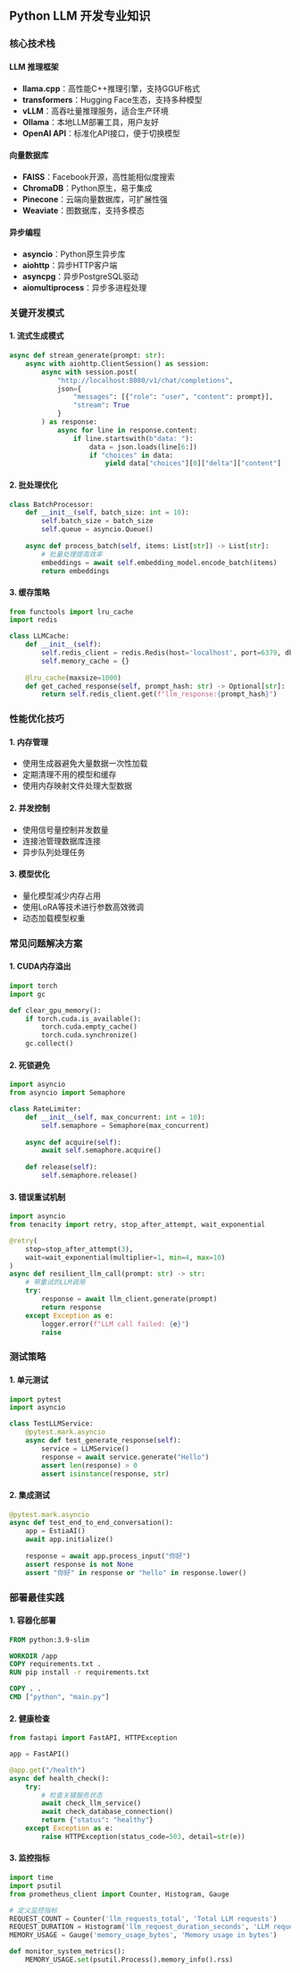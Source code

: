 ## Python LLM 开发专业知识

### 核心技术栈

#### LLM 推理框架
- **llama.cpp**：高性能C++推理引擎，支持GGUF格式
- **transformers**：Hugging Face生态，支持多种模型
- **vLLM**：高吞吐量推理服务，适合生产环境
- **Ollama**：本地LLM部署工具，用户友好
- **OpenAI API**：标准化API接口，便于切换模型

#### 向量数据库
- **FAISS**：Facebook开源，高性能相似度搜索
- **ChromaDB**：Python原生，易于集成
- **Pinecone**：云端向量数据库，可扩展性强
- **Weaviate**：图数据库，支持多模态

#### 异步编程
- **asyncio**：Python原生异步库
- **aiohttp**：异步HTTP客户端
- **asyncpg**：异步PostgreSQL驱动
- **aiomultiprocess**：异步多进程处理

### 关键开发模式

#### 1. 流式生成模式
```python
async def stream_generate(prompt: str):
    async with aiohttp.ClientSession() as session:
        async with session.post(
            "http://localhost:8080/v1/chat/completions",
            json={
                "messages": [{"role": "user", "content": prompt}],
                "stream": True
            }
        ) as response:
            async for line in response.content:
                if line.startswith(b"data: "):
                    data = json.loads(line[6:])
                    if "choices" in data:
                        yield data["choices"][0]["delta"]["content"]
```

#### 2. 批处理优化
```python
class BatchProcessor:
    def __init__(self, batch_size: int = 10):
        self.batch_size = batch_size
        self.queue = asyncio.Queue()
        
    async def process_batch(self, items: List[str]) -> List[str]:
        # 批量处理提高效率
        embeddings = await self.embedding_model.encode_batch(items)
        return embeddings
```

#### 3. 缓存策略
```python
from functools import lru_cache
import redis

class LLMCache:
    def __init__(self):
        self.redis_client = redis.Redis(host='localhost', port=6379, db=0)
        self.memory_cache = {}
        
    @lru_cache(maxsize=1000)
    def get_cached_response(self, prompt_hash: str) -> Optional[str]:
        return self.redis_client.get(f"llm_response:{prompt_hash}")
```

### 性能优化技巧

#### 1. 内存管理
- 使用生成器避免大量数据一次性加载
- 定期清理不用的模型和缓存
- 使用内存映射文件处理大型数据

#### 2. 并发控制
- 使用信号量控制并发数量
- 连接池管理数据库连接
- 异步队列处理任务

#### 3. 模型优化
- 量化模型减少内存占用
- 使用LoRA等技术进行参数高效微调
- 动态加载模型权重

### 常见问题解决方案

#### 1. CUDA内存溢出
```python
import torch
import gc

def clear_gpu_memory():
    if torch.cuda.is_available():
        torch.cuda.empty_cache()
        torch.cuda.synchronize()
    gc.collect()
```

#### 2. 死锁避免
```python
import asyncio
from asyncio import Semaphore

class RateLimiter:
    def __init__(self, max_concurrent: int = 10):
        self.semaphore = Semaphore(max_concurrent)
        
    async def acquire(self):
        await self.semaphore.acquire()
        
    def release(self):
        self.semaphore.release()
```

#### 3. 错误重试机制
```python
import asyncio
from tenacity import retry, stop_after_attempt, wait_exponential

@retry(
    stop=stop_after_attempt(3),
    wait=wait_exponential(multiplier=1, min=4, max=10)
)
async def resilient_llm_call(prompt: str) -> str:
    # 带重试的LLM调用
    try:
        response = await llm_client.generate(prompt)
        return response
    except Exception as e:
        logger.error(f"LLM call failed: {e}")
        raise
```

### 测试策略

#### 1. 单元测试
```python
import pytest
import asyncio

class TestLLMService:
    @pytest.mark.asyncio
    async def test_generate_response(self):
        service = LLMService()
        response = await service.generate("Hello")
        assert len(response) > 0
        assert isinstance(response, str)
```

#### 2. 集成测试
```python
@pytest.mark.asyncio
async def test_end_to_end_conversation():
    app = EstiaAI()
    await app.initialize()
    
    response = await app.process_input("你好")
    assert response is not None
    assert "你好" in response or "hello" in response.lower()
```

### 部署最佳实践

#### 1. 容器化部署
```dockerfile
FROM python:3.9-slim

WORKDIR /app
COPY requirements.txt .
RUN pip install -r requirements.txt

COPY . .
CMD ["python", "main.py"]
```

#### 2. 健康检查
```python
from fastapi import FastAPI, HTTPException

app = FastAPI()

@app.get("/health")
async def health_check():
    try:
        # 检查关键服务状态
        await check_llm_service()
        await check_database_connection()
        return {"status": "healthy"}
    except Exception as e:
        raise HTTPException(status_code=503, detail=str(e))
```

#### 3. 监控指标
```python
import time
import psutil
from prometheus_client import Counter, Histogram, Gauge

# 定义监控指标
REQUEST_COUNT = Counter('llm_requests_total', 'Total LLM requests')
REQUEST_DURATION = Histogram('llm_request_duration_seconds', 'LLM request duration')
MEMORY_USAGE = Gauge('memory_usage_bytes', 'Memory usage in bytes')

def monitor_system_metrics():
    MEMORY_USAGE.set(psutil.Process().memory_info().rss)
```